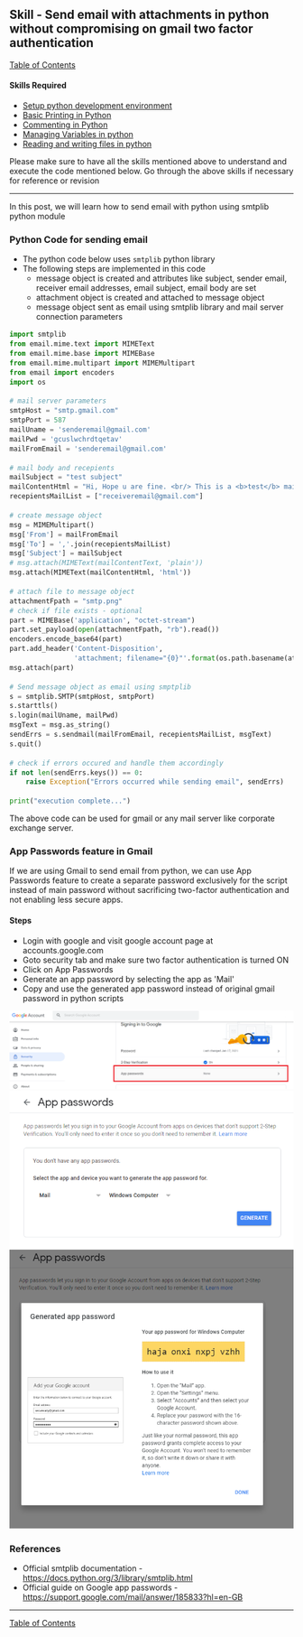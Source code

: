 ## Skill - Send email with attachments in python without compromising on gmail two factor authentication

[Table of Contents](https://nagasudhir.blogspot.com/2020/04/taming-python-table-of-contents.html)

#### Skills Required
* [Setup python development environment](https://nagasudhir.blogspot.com/2020/04/setup-python-development-environment_14.html)
* [Basic Printing in Python](https://nagasudhir.blogspot.com/2020/04/basic-printing-in-python.html)
* [Commenting in Python](https://nagasudhir.blogspot.com/2020/04/comments-in-python.html)
* [Managing Variables in python](https://nagasudhir.blogspot.com/2020/04/managing-variables-in-python.html)
* [Reading and writing files in python](https://nagasudhir.blogspot.com/2020/05/reading-and-writing-files-in-python.html)

Please make sure to have all the skills mentioned above to understand and execute the code mentioned below. Go through the above skills if necessary for reference or revision
<hr/>

In this post, we will learn how to send email with python using smtplib python module

### Python Code for sending email
* The python code below uses ```smtplib``` python library
* The following steps are implemented in this code
	* message object is created and attributes like subject, sender email, receiver email addresses, email subject, email body are set
	* attachment object is created and attached to message object
	* message object sent as email using smtplib library and mail server connection parameters

```python
import smtplib
from email.mime.text import MIMEText
from email.mime.base import MIMEBase
from email.mime.multipart import MIMEMultipart
from email import encoders
import os

# mail server parameters
smtpHost = "smtp.gmail.com"
smtpPort = 587
mailUname = 'senderemail@gmail.com'
mailPwd = 'gcuslwchrdtqetav'
mailFromEmail = 'senderemail@gmail.com'

# mail body and recepients
mailSubject = "test subject"
mailContentHtml = "Hi, Hope u are fine. <br/> This is a <b>test</b> mail from python script using an awesome library called <b>smtplib</b>"
recepientsMailList = ["receiveremail@gmail.com"]

# create message object
msg = MIMEMultipart()
msg['From'] = mailFromEmail
msg['To'] = ','.join(recepientsMailList)
msg['Subject'] = mailSubject
# msg.attach(MIMEText(mailContentText, 'plain'))
msg.attach(MIMEText(mailContentHtml, 'html'))

# attach file to message object
attachmentFpath = "smtp.png"
# check if file exists - optional
part = MIMEBase('application', "octet-stream")
part.set_payload(open(attachmentFpath, "rb").read())
encoders.encode_base64(part)
part.add_header('Content-Disposition',
                'attachment; filename="{0}"'.format(os.path.basename(attachmentFpath)))
msg.attach(part)

# Send message object as email using smptplib
s = smtplib.SMTP(smtpHost, smtpPort)
s.starttls()
s.login(mailUname, mailPwd)
msgText = msg.as_string()
sendErrs = s.sendmail(mailFromEmail, recepientsMailList, msgText)
s.quit()

# check if errors occured and handle them accordingly
if not len(sendErrs.keys()) == 0:
    raise Exception("Errors occurred while sending email", sendErrs)

print("execution complete...")
```
The above code can be used for gmail or any mail server like corporate exchange server.

### App Passwords feature in Gmail
If we are using Gmail to send email from python, we can use App Passwords feature to create a separate password exclusively for the script instead of main password without sacrificing two-factor authentication and not enabling less secure apps.
#### Steps
* Login with google and visit google account page at accounts.google.com
*  Goto security tab and make sure two factor authentication is turned ON
* Click on App Passwords
* Generate an app password by selecting the app as 'Mail'
* Copy and use the generated app password instead of original gmail password in python scripts

![gmail_app_passwords_1](https://github.com/nagasudhirpulla/taming_python/raw/master/blog/skills/assets/img/gmail_app_passwords_1.png)
![gmail_app_passwords_2](https://github.com/nagasudhirpulla/taming_python/raw/master/blog/skills/assets/img/gmail_app_passwords_2.png)
![gmail_app_passwords_3](https://github.com/nagasudhirpulla/taming_python/raw/master/blog/skills/assets/img/gmail_app_passwords_3.png)

### References
* Official smtplib documentation - https://docs.python.org/3/library/smtplib.html
* Official guide on Google app passwords - https://support.google.com/mail/answer/185833?hl=en-GB

<hr/>

[Table of Contents](https://nagasudhir.blogspot.com/2020/04/taming-python-table-of-contents.html)
<!--stackedit_data:
eyJoaXN0b3J5IjpbLTk2OTE0MzU5NywtMTE4OTE4NjM2MywtND
kzNTI2MDU1XX0=
-->